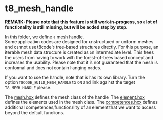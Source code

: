 # t8_mesh_handle #
**REMARK: Please note that this feature is still work-in-progress, so a lot of functionality is still missing, but will be added step by step.**

In this folder, we define a mesh handle.  
Some application codes are designed for unstructured or uniform meshes and cannot use t8code's tree-based structures directly. For this purpose, an iterable mesh data structure is created as an intermediate level. This frees the users from having to work with the forest-of-trees based concept and increases the usability. Please note that it is not guaranteed that the mesh is conformal and does not contain hanging nodes.

If you want to use the handle, note that is has its own library. Turn the option `T8CODE_BUILD_MESH_HANDLE` to `ON` and link against the target `T8_MESH_HANDLE` please.

The [mesh.hxx](mesh.hxx) defines the mesh class of the handle.
The [element.hxx](element.hxx) defines the elements used in the mesh class.
The [competences.hxx](competences.hxx) defines additional competences/functionality of an element that we want to access beyond the default functions.
